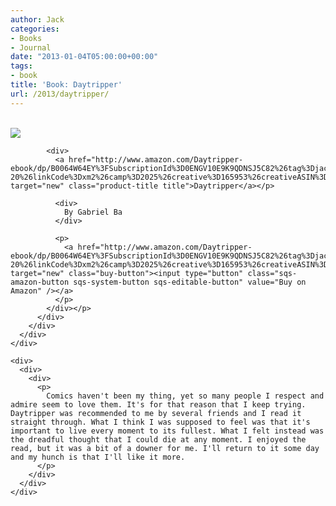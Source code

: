 ```yaml
---
author: Jack
categories:
- Books
- Journal
date: "2013-01-04T05:00:00+00:00"
tags:
- book
title: 'Book: Daytripper'
url: /2013/daytripper/
---
```


<div>
  <div>
    <div>
      <div>
        <div>
          <div>
            <div>
              <a href="http://www.amazon.com/Daytripper-ebook/dp/B0064W64EY%3FSubscriptionId%3D0ENGV10E9K9QDNSJ5C82%26tag%3Djackbaty-20%26linkCode%3Dxm2%26camp%3D2025%26creative%3D165953%26creativeASIN%3DB0064W64EY" target="new"><br /> <img src="https://ecx.images-amazon.com/images/I/51j9xxZZmfL.jpg" /><br /> </a>
            </div>
            
            <div>
              <a href="http://www.amazon.com/Daytripper-ebook/dp/B0064W64EY%3FSubscriptionId%3D0ENGV10E9K9QDNSJ5C82%26tag%3Djackbaty-20%26linkCode%3Dxm2%26camp%3D2025%26creative%3D165953%26creativeASIN%3DB0064W64EY" target="new" class="product-title title">Daytripper</a></p> 
              
              <div>
                By Gabriel Ba
              </div>
              
              <p>
                <a href="http://www.amazon.com/Daytripper-ebook/dp/B0064W64EY%3FSubscriptionId%3D0ENGV10E9K9QDNSJ5C82%26tag%3Djackbaty-20%26linkCode%3Dxm2%26camp%3D2025%26creative%3D165953%26creativeASIN%3DB0064W64EY" target="new" class="buy-button"><input type="button" class="sqs-amazon-button sqs-system-button sqs-editable-button" value="Buy on Amazon" /></a>
              </p>
            </div></p>
          </div>
        </div>
      </div>
    </div>
    
    <div>
      <div>
        <div>
          <p>
            Comics haven't been my thing, yet so many people I respect and admire seem to love them. It's for that reason that I keep trying. Daytripper was recommended to me by several friends and I read it straight through. What I think I was supposed to feel was that it's important to live every moment to its fullest. What I felt instead was the dreadful thought that I could die at any moment. I enjoyed the read, but it was a bit of a downer for me. I'll return to it some day and my hunch is that I'll like it more.
          </p>
        </div>
      </div>
    </div>
  </div>
</div>